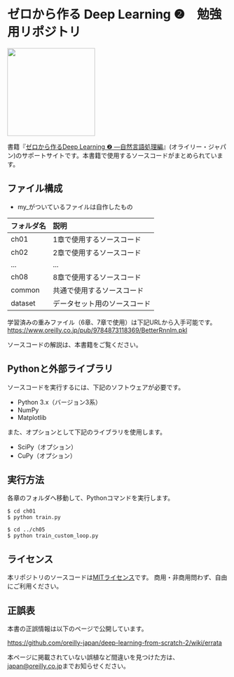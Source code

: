 ゼロから作る Deep Learning ❷　勉強用リポジトリ
==========================

[<img src="https://raw.githubusercontent.com/oreilly-japan/deep-learning-from-scratch-2/images/deep-learning-from-scratch-2.png" width="200px">](https://www.oreilly.co.jp/books/9784873118369/)

書籍『[ゼロから作るDeep Learning ❷ ―自然言語処理編](https://www.oreilly.co.jp/books/9784873118369/)』(オライリー・ジャパン)のサポートサイトです。本書籍で使用するソースコードがまとめられています。


## ファイル構成
- my_がついているファイルは自作したもの

|フォルダ名 |説明                         |
|:--        |:--                          |
|ch01       |1章で使用するソースコード    |
|ch02       |2章で使用するソースコード    |
|...        |...                          |
|ch08       |8章で使用するソースコード    |
|common     |共通で使用するソースコード   |
|dataset    |データセット用のソースコード | 

学習済みの重みファイル（6章、7章で使用）は下記URLから入手可能です。
<https://www.oreilly.co.jp/pub/9784873118369/BetterRnnlm.pkl>

ソースコードの解説は、本書籍をご覧ください。


## Pythonと外部ライブラリ
ソースコードを実行するには、下記のソフトウェアが必要です。

* Python 3.x（バージョン3系）
* NumPy
* Matplotlib
 
また、オプションとして下記のライブラリを使用します。

* SciPy（オプション）
* CuPy（オプション）

## 実行方法

各章のフォルダへ移動して、Pythonコマンドを実行します。

```
$ cd ch01
$ python train.py

$ cd ../ch05
$ python train_custom_loop.py
```

## ライセンス

本リポジトリのソースコードは[MITライセンス](http://www.opensource.org/licenses/MIT)です。
商用・非商用問わず、自由にご利用ください。

## 正誤表

本書の正誤情報は以下のページで公開しています。

https://github.com/oreilly-japan/deep-learning-from-scratch-2/wiki/errata

本ページに掲載されていない誤植など間違いを見つけた方は、[japan@oreilly.co.jp](<mailto:japan@oreilly.co.jp>)までお知らせください。
